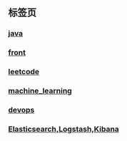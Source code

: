 ## 标签页

### [java](/java/)  
### [front](/front/)  
### [leetcode](/leetcode/)
### [machine_learning](/machine_learning/)
### [devops](/devops/)
### [Elasticsearch,Logstash,Kibana](/ELK/)